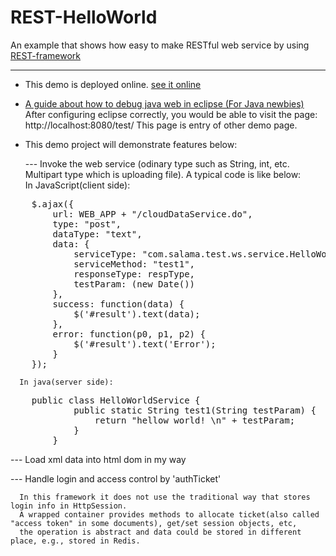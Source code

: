 REST-HelloWorld
===============

An example that shows how easy to make RESTful web service by using <a href="https://github.com/SalamaSoft/REST-framework">REST-framework</a>

------------------------------------------------------------------------------
* This demo is deployed online. <a href="http://www.salama.com.cn/REST-HelloWorld" target="_blank">see it online</a>
* <a href="https://dl.dropboxusercontent.com/u/48157648/doc/REST-HelloWorld/DebugJavaWebInEclipse.html">A guide about how to debug java web in eclipse (For Java newbies)</a>
  After configuring eclipse correctly, you would be able to visit the page: http://localhost:8080/test/
  This page is entry of other demo page.

* This demo project will demonstrate features below:

  --- Invoke the web service
      (odinary type such as String, int, etc. Multipart type which is uploading file). A typical code is like below:
     <br/>In JavaScript(client side):
     <br/>
<pre>
	$.ajax({
		url: WEB_APP + "/cloudDataService.do",
		type: "post",
		dataType: "text",
		data: {
			serviceType: "com.salama.test.ws.service.HelloWorldService",
			serviceMethod: "test1",
			responseType: respType,
			testParam: (new Date())
		},
		success: function(data) {
			$('#result').text(data);
		},
		error: function(p0, p1, p2) {
			$('#result').text('Error');
		}
	});
</pre>

      In java(server side):
<pre>
	public class HelloWorldService {		
			public static String test1(String testParam) {
				return "hellow world! \n" + testParam;
			}
		}
</pre>

  --- Load xml data into html dom in my way
  
  --- Handle login and access control by 'authTicket'
  
      In this framework it does not use the traditional way that stores login info in HttpSession.
      A wrapped container provides methods to allocate ticket(also called "access token" in some documents), get/set session objects, etc, 
      the operation is abstract and data could be stored in different place, e.g., stored in Redis. 
